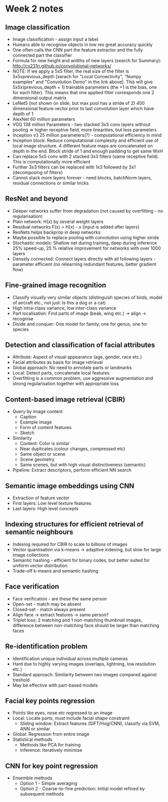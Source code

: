 # Week 2 notes

## Image classification
- Image classification - assign input a label
- Humans able to recognise objects in low res great accuracy quickly
- One often calls the CNN part the feature extractor and the fully connected part the classifier
- Formula for new height and widths of new layers (search for Summary): http://cs231n.github.io/convolutional-networks/
- NOTE: If we apply a 5x5 filter, the real size of the filter is 5x5xprevious_depth [serach for "Local Connectivity", "Numpy examples" and "Convolution Demo" in the link above]. This will give 5x5x(previous_depth + 1) trainable parameters (the +1 is the bias, one for each filter). This means that one applied filter corresponds one 2 dimensional output matrix
- LeNet5 (not shown on slide, but max pool has a stride of 2) 400 dimensional feature vector prior to last convolution layer which have depth of 1
- AlexNet 60 million parameters
- VGG 138 million Parameters - two stacked 3x3 conv layers without pooling => higher receptive field, more linearities, but less parameters
- Inception v3 25 million parameters(?) - computational efficiency in mind
- Inception block: Reduce computational complexity and efficient use of local image structure. 4 different feature maps are concatenated on depth in the end. Block stride of 1 and enough padding to get same WxH
- Can replace 5x5 conv with 2 stacked 3x3 filters (same receptive field). This is computationally more efficient
- Further 3x3 filters can be replaced with 1x3 followed by 3x1 (decomposing of filters)
- Cannot stack more layers forever - need blocks, batchNorm layers, residual connections or similar tricks

## ResNet and beyond
- Deeper networks suffer from degradation (not caused by overfitting - no regularisation)
- Plain network: H(x) by several weight layers
- Residual networks F(x) = H(x) - x (input is added after layers)
- ResNets helps backprop in deep networks
- Maybe possible to replace pooling with convolution using higher stride
- Stochastic models: Shallow net during training, deep during inference 25% speed-up, 25 % relative improvement for networks with over 1000 layers
- Densely connected: Connect layers directly with all following layers - parameter efficient (no relearning redundant features, better gradient flow)

## Fine-grained image recognition
- Classify visually very similar objects (distinguish species of birds, model of aircraft etc., not just: Is this a dog or a cat)
- High intra-class variance, low inter-class variance
- Part localisation: Find parts of image (beak, wing etc.) -> align -> recognise
- Divide and conquer: One model for family, one for genus, one for species

## Detection and classification of facial attributes
- Attribute: Aspect of visual appearance (age, gender, race etc.)
- Facial attributes as basis for image retrieval
- Global approach: No need to annotate parts or landmarks
- Local: Detect parts, concatenate local features
- Overfitting is a common problem, use aggressive augmentation and strong regularisation together with appropriate loss

## Content-based image retrieval (CBIR)
- Query by image content
    - Caption
    - Example image
    - Form of content features
    - Sketch
- Similarity
    - Content: Color is similar
    - Near duplicates (colour changes, compressed etc)
    - Same object or scene
    - Scene geometry
    - Same scenes, but with high visual distinctiveness (semantic)
- Pipeline: Extract descriptors, perform efficient NN search

## Semantic image embeddings using CNN
- Extraction of feature vector
- First layers: Low level texture features
- Last layers: High level concepts

## Indexing structures for efficient retrieval of semantic neighbours
- Indexing required for CBIR to scale to billions of images
- Vector quantisation via k-means -> adaptive indexing, but slow for large image collections
- Semantic hashing - efficient for binary codes, but better suited for uniform vector distribution
- Trade-off k-means and semantic hashing

## Face verification
- Face verification - are these the same person
- Open-set - match may be absent
- Closed-set - match always present
- Align face -> extract features -> same person?
- Triplet loss: 2 matching and 1 non-matching thumbnail images, difference between non-matching face should be larger than matching faces

## Re-identification problem
- Identification unique individual across multiple cameras
- Hard due to highly varying images (overlaps, lightning, low resolution etc.)
- Standard approach: Similarity between two images compared against treshold
- May be effective with part-based models

## Facial key points regression
- Points like eyes, nose etc regressed to an image
- Local: Locate parts, must include facial shape constraint
    - Sliding window: Extract features (SIFT/Hog/CNN), classify via SVM, ANN or similar
- Global: Regression from entire image
- Statistical methods
    - Methods like PCA for training
    - Inference: Iteratively minimise

## CNN for key point regression
- Ensemble methods
    - Option 1 - Simple averaging
    - Option 2 - Coarse-to-fine prediction: Initial model refined by subsequent methods

